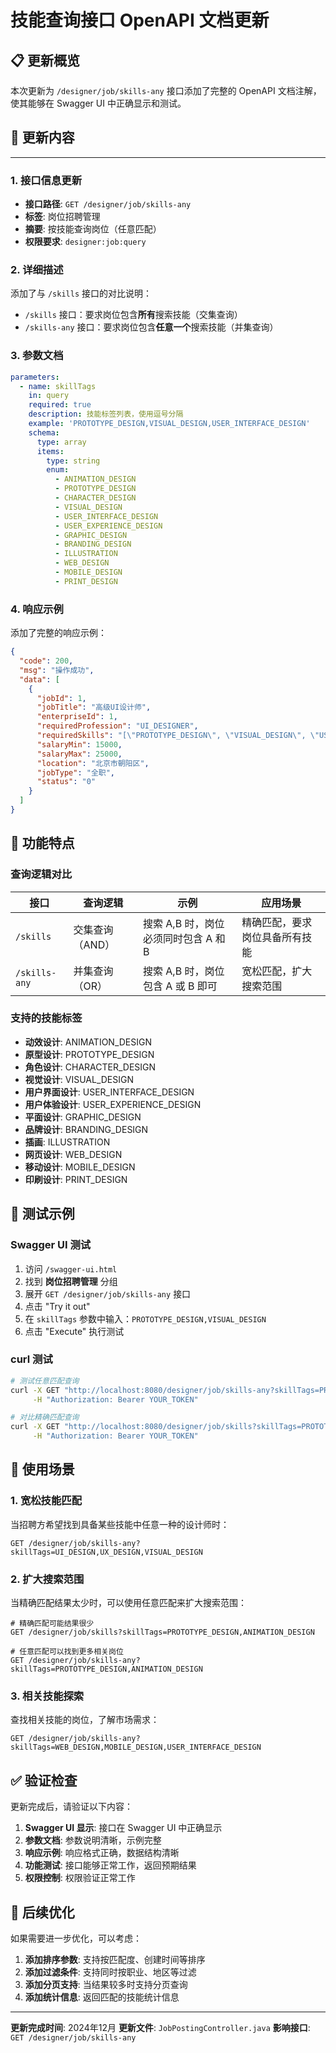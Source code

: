 # 技能查询接口 OpenAPI 文档更新

## 📋 更新概览

本次更新为 `/designer/job/skills-any` 接口添加了完整的 OpenAPI 文档注解，使其能够在 Swagger UI 中正确显示和测试。

## 🔧 更新内容
****
### 1. 接口信息更新

- **接口路径**: `GET /designer/job/skills-any`
- **标签**: 岗位招聘管理
- **摘要**: 按技能查询岗位（任意匹配）
- **权限要求**: `designer:job:query`

### 2. 详细描述

添加了与 `/skills` 接口的对比说明：
- `/skills` 接口：要求岗位包含**所有**搜索技能（交集查询）
- `/skills-any` 接口：要求岗位包含**任意一个**搜索技能（并集查询）

### 3. 参数文档

```yaml
parameters:
  - name: skillTags
    in: query
    required: true
    description: 技能标签列表，使用逗号分隔
    example: 'PROTOTYPE_DESIGN,VISUAL_DESIGN,USER_INTERFACE_DESIGN'
    schema:
      type: array
      items:
        type: string
        enum:
          - ANIMATION_DESIGN
          - PROTOTYPE_DESIGN
          - CHARACTER_DESIGN
          - VISUAL_DESIGN
          - USER_INTERFACE_DESIGN
          - USER_EXPERIENCE_DESIGN
          - GRAPHIC_DESIGN
          - BRANDING_DESIGN
          - ILLUSTRATION
          - WEB_DESIGN
          - MOBILE_DESIGN
          - PRINT_DESIGN
```

### 4. 响应示例

添加了完整的响应示例：

```json
{
  "code": 200,
  "msg": "操作成功",
  "data": [
    {
      "jobId": 1,
      "jobTitle": "高级UI设计师",
      "enterpriseId": 1,
      "requiredProfession": "UI_DESIGNER",
      "requiredSkills": "[\"PROTOTYPE_DESIGN\", \"VISUAL_DESIGN\", \"USER_INTERFACE_DESIGN\"]",
      "salaryMin": 15000,
      "salaryMax": 25000,
      "location": "北京市朝阳区",
      "jobType": "全职",
      "status": "0"
    }
  ]
}
```

## 🎯 功能特点

### 查询逻辑对比

| 接口 | 查询逻辑 | 示例 | 应用场景 |
|------|----------|------|----------|
| `/skills` | 交集查询（AND） | 搜索 A,B 时，岗位必须同时包含 A 和 B | 精确匹配，要求岗位具备所有技能 |
| `/skills-any` | 并集查询（OR） | 搜索 A,B 时，岗位包含 A 或 B 即可 | 宽松匹配，扩大搜索范围 |

### 支持的技能标签

- **动效设计**: ANIMATION_DESIGN
- **原型设计**: PROTOTYPE_DESIGN
- **角色设计**: CHARACTER_DESIGN
- **视觉设计**: VISUAL_DESIGN
- **用户界面设计**: USER_INTERFACE_DESIGN
- **用户体验设计**: USER_EXPERIENCE_DESIGN
- **平面设计**: GRAPHIC_DESIGN
- **品牌设计**: BRANDING_DESIGN
- **插画**: ILLUSTRATION
- **网页设计**: WEB_DESIGN
- **移动设计**: MOBILE_DESIGN
- **印刷设计**: PRINT_DESIGN

## 🧪 测试示例

### Swagger UI 测试

1. 访问 `/swagger-ui.html`
2. 找到 **岗位招聘管理** 分组
3. 展开 `GET /designer/job/skills-any` 接口
4. 点击 "Try it out"
5. 在 `skillTags` 参数中输入：`PROTOTYPE_DESIGN,VISUAL_DESIGN`
6. 点击 "Execute" 执行测试

### curl 测试

```bash
# 测试任意匹配查询
curl -X GET "http://localhost:8080/designer/job/skills-any?skillTags=PROTOTYPE_DESIGN,VISUAL_DESIGN" \
     -H "Authorization: Bearer YOUR_TOKEN"

# 对比精确匹配查询
curl -X GET "http://localhost:8080/designer/job/skills?skillTags=PROTOTYPE_DESIGN,VISUAL_DESIGN" \
     -H "Authorization: Bearer YOUR_TOKEN"
```

## 📝 使用场景

### 1. 宽松技能匹配
当招聘方希望找到具备某些技能中任意一种的设计师时：
```
GET /designer/job/skills-any?skillTags=UI_DESIGN,UX_DESIGN,VISUAL_DESIGN
```

### 2. 扩大搜索范围
当精确匹配结果太少时，可以使用任意匹配来扩大搜索范围：
```
# 精确匹配可能结果很少
GET /designer/job/skills?skillTags=PROTOTYPE_DESIGN,ANIMATION_DESIGN

# 任意匹配可以找到更多相关岗位
GET /designer/job/skills-any?skillTags=PROTOTYPE_DESIGN,ANIMATION_DESIGN
```

### 3. 相关技能探索
查找相关技能的岗位，了解市场需求：
```
GET /designer/job/skills-any?skillTags=WEB_DESIGN,MOBILE_DESIGN,USER_INTERFACE_DESIGN
```

## ✅ 验证检查

更新完成后，请验证以下内容：

1. **Swagger UI 显示**: 接口在 Swagger UI 中正确显示
2. **参数文档**: 参数说明清晰，示例完整
3. **响应示例**: 响应格式正确，数据结构清晰
4. **功能测试**: 接口能够正常工作，返回预期结果
5. **权限控制**: 权限验证正常工作

## 🔄 后续优化

如果需要进一步优化，可以考虑：

1. **添加排序参数**: 支持按匹配度、创建时间等排序
2. **添加过滤条件**: 支持同时按职业、地区等过滤
3. **添加分页支持**: 当结果较多时支持分页查询
4. **添加统计信息**: 返回匹配的技能统计信息

---

**更新完成时间**: 2024年12月
**更新文件**: `JobPostingController.java`
**影响接口**: `GET /designer/job/skills-any`